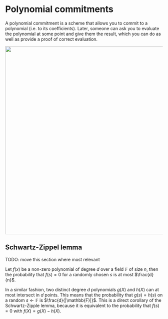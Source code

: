 # Polynomial commitments

A polynomial commitment is a scheme that allows you to commit to a polynomial (i.e. to its coefficients). Later, someone can ask you to evaluate the polynomial at some point and give them the result, which you can do as well as provide a proof of correct evaluation.

<img src="../img/polycom.png" width="600px">

## Schwartz-Zippel lemma

TODO: move this section where most relevant

Let $f(x)$ be a non-zero polynomial of degree $d$ over a field $\mathbb{F}$ of size $n$, then the probability that $f(s)=0$ for a randomly chosen $s$ is at most $\frac{d}{n}$.

In a similar fashion, two distinct degree $d$ polynomials $g(X)$ and $h(X)$ can at most intersect in $d$ points. This means that the probability that $g(s) = h(s)$ on a random $s\leftarrow \mathbb{F}$ is $\frac{d}{|\mathbb{F}|}$. This is a direct corollary of the Schwartz-Zipple lemma, because it is equivalent to the probability that $f(s) = 0$ with $f(X) = g(X) - h(X)$.